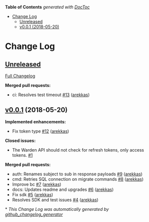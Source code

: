 <!-- START doctoc generated TOC please keep comment here to allow auto update -->
<!-- DON'T EDIT THIS SECTION, INSTEAD RE-RUN doctoc TO UPDATE -->
**Table of Contents**  *generated with [DocToc](https://github.com/thlorenz/doctoc)*

- [Change Log](#change-log)
  - [Unreleased](#unreleased)
  - [v0.0.1 (2018-05-20)](#v001-2018-05-20)

<!-- END doctoc generated TOC please keep comment here to allow auto update -->

# Change Log

## [Unreleased](https://github.com/ory/keto/tree/HEAD)

[Full Changelog](https://github.com/ory/keto/compare/v0.0.1...HEAD)

**Merged pull requests:**

- ci: Resolves test timeout [\#13](https://github.com/ory/keto/pull/13) ([arekkas](https://github.com/arekkas))

## [v0.0.1](https://github.com/ory/keto/tree/v0.0.1) (2018-05-20)
**Implemented enhancements:**

- Fix token type [\#12](https://github.com/ory/keto/pull/12) ([arekkas](https://github.com/arekkas))

**Closed issues:**

- The Warden API should not check for refresh tokens, only access tokens. [\#1](https://github.com/ory/keto/issues/1)

**Merged pull requests:**

- auth: Renames subject to sub in response payloads [\#9](https://github.com/ory/keto/pull/9) ([arekkas](https://github.com/arekkas))
- cmd: Retries SQL connection on migrate commands [\#8](https://github.com/ory/keto/pull/8) ([arekkas](https://github.com/arekkas))
- Improve bc [\#7](https://github.com/ory/keto/pull/7) ([arekkas](https://github.com/arekkas))
- docs: Updates readme and upgrades [\#6](https://github.com/ory/keto/pull/6) ([arekkas](https://github.com/arekkas))
- Fix sdk [\#5](https://github.com/ory/keto/pull/5) ([arekkas](https://github.com/arekkas))
- Resolves SDK and test issues [\#4](https://github.com/ory/keto/pull/4) ([arekkas](https://github.com/arekkas))



\* *This Change Log was automatically generated by [github_changelog_generator](https://github.com/skywinder/Github-Changelog-Generator)*